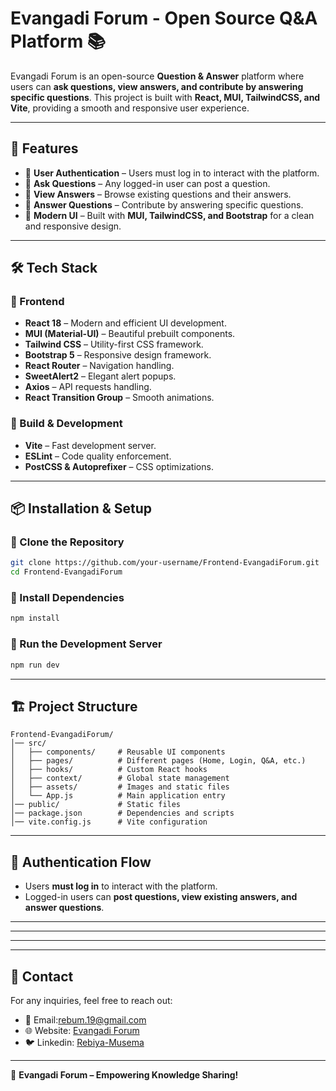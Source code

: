 # Evangadi Forum - Open Source Q&A Platform 📚

Evangadi Forum is an open-source **Question & Answer** platform where users can **ask questions, view answers, and contribute by answering specific questions**. This project is built with **React, MUI, TailwindCSS, and Vite**, providing a smooth and responsive user experience.

---

## 🚀 Features

- 🔹 **User Authentication** – Users must log in to interact with the platform.
- 🔹 **Ask Questions** – Any logged-in user can post a question.
- 🔹 **View Answers** – Browse existing questions and their answers.
- 🔹 **Answer Questions** – Contribute by answering specific questions.
- 🔹 **Modern UI** – Built with **MUI, TailwindCSS, and Bootstrap** for a clean and responsive design.

---

## 🛠️ Tech Stack

### 📌 Frontend
- **React 18** – Modern and efficient UI development.
- **MUI (Material-UI)** – Beautiful prebuilt components.
- **Tailwind CSS** – Utility-first CSS framework.
- **Bootstrap 5** – Responsive design framework.
- **React Router** – Navigation handling.
- **SweetAlert2** – Elegant alert popups.
- **Axios** – API requests handling.
- **React Transition Group** – Smooth animations.

### 📌 Build & Development
- **Vite** – Fast development server.
- **ESLint** – Code quality enforcement.
- **PostCSS & Autoprefixer** – CSS optimizations.

---

## 📦 Installation & Setup

### 🔹 Clone the Repository
```sh
git clone https://github.com/your-username/Frontend-EvangadiForum.git
cd Frontend-EvangadiForum
```

### 🔹 Install Dependencies
```sh
npm install
```

### 🔹 Run the Development Server
```sh
npm run dev
```

---

## 🏗️ Project Structure
```
Frontend-EvangadiForum/
│── src/
│   ├── components/     # Reusable UI components
│   ├── pages/          # Different pages (Home, Login, Q&A, etc.)
│   ├── hooks/          # Custom React hooks
│   ├── context/        # Global state management
│   ├── assets/         # Images and static files
│   └── App.js          # Main application entry
│── public/             # Static files
│── package.json        # Dependencies and scripts
│── vite.config.js      # Vite configuration
```

---

## 🔑 Authentication Flow
- Users **must log in** to interact with the platform.
- Logged-in users can **post questions, view existing answers, and answer questions**.

---
---
---
---

## 📩 Contact
For any inquiries, feel free to reach out:
- 📧 Email:rebum.19@gmail.com
- 🌐 Website: [Evangadi Forum]([https://yourwebsite.com](https://rebiyaevangadi.netlify.app/))
- 🐦 Linkedin: [Rebiya-Musema](www.linkedin.com/in/rebiya-musema-4678582a4)

---

🚀 **Evangadi Forum – Empowering Knowledge Sharing!**

